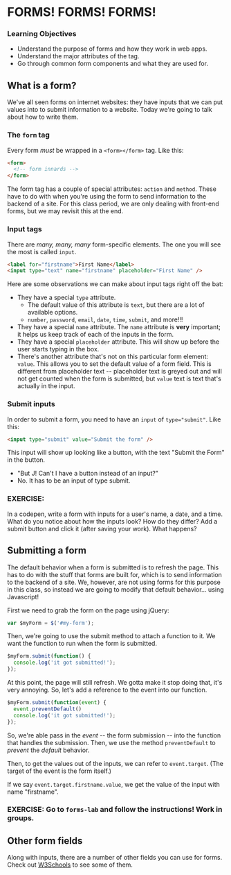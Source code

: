# FORMS! FORMS! FORMS!

### Learning Objectives

- Understand the purpose of forms and how they work in web apps.
- Understand the major attributes of the tag.
- Go through common form components and what they are used for.

## What is a form?

We've all seen forms on internet websites: they have inputs that we can put values into to submit information to a website. Today we're going to talk about how to write them.

### The `form` tag

Every form _must_ be wrapped in a `<form></form>` tag. Like this:

```html
<form>
  <!-- form innards -->
</form>
```

The form tag has a couple of special attributes: `action` and `method`. These have to do with when you're using the form to send information to the backend of a site. For this class period, we are only dealing with front-end forms, but we may revisit this at the end.

### Input tags

There are _many, many, many_ form-specific elements. The one you will see the most is called `input`.

```html
<label for="firstname">First Name</label>
<input type="text" name="firstname" placeholder="First Name" />
```

Here are some observations we can make about input tags right off the bat:

- They have a special `type` attribute.
    - The default value of this attribute is `text`, but there are a lot of available options.
    - `number`, `password`, `email`, `date`, `time`, `submit`, and more!!!
- They have a special `name` attribute. The `name` attribute is **very** important; it helps us keep track of each of the inputs in the form.
- They have a special `placeholder` attribute. This will show up before the user starts typing in the box.
- There's another attribute that's not on this particular form element: `value`. This allows you to set the default value of a form field. This is different from placeholder text -- placeholder text is greyed out and will not get counted when the form is submitted, but `value` text is text that's actually in the input.

### Submit inputs

In order to submit a form, you need to have an `input` of `type="submit"`. Like this:

```html
<input type="submit" value="Submit the form" />
```

This input will show up looking like a button, with the text "Submit the Form" in the button. 

- "But J! Can't I have a button instead of an input?"
- No. It has to be an input of type submit.

### EXERCISE:

In a codepen, write a form with inputs for a user's name, a date, and a time. What do you notice about how the inputs look? How do they differ? Add a submit button and click it (after saving your work). What happens?

## Submitting a form

The default behavior when a form is submitted is to refresh the page. This has to do with the stuff that forms are built for, which is to send information to the backend of a site. We, however, are not using forms for this purpose in this class, so instead we are going to modify that default behavior... using Javascript!

First we need to grab the form on the page using jQuery:

```js
var $myForm = $('#my-form');
```

Then, we're going to use the submit method to attach a function to it. We want the function to run when the form is submitted.

```js
$myForm.submit(function() {
  console.log('it got submitted!');
});
```

At this point, the page will still refresh. We gotta make it stop doing that, it's very annoying. So, let's add a reference to the event into our function.

```js
$myForm.submit(function(event) {
  event.preventDefault()
  console.log('it got submitted!');
});
```

So, we're able pass in the _event_ -- the form submission -- into the function that handles the submission. Then, we use the method `preventDefault` to _prevent_ the _default_ behavior.

Then, to get the values out of the inputs, we can refer to `event.target`. (The target of the event is the form itself.)

If we say `event.target.firstname.value`, we get the value of the input with name "firstname".

### EXERCISE: Go to `forms-lab` and follow the instructions! Work in groups.

## Other form fields

Along with inputs, there are a number of other fields you can use for forms. Check out [W3Schools](https://www.w3schools.com/html/html_form_elements.asp) to see some of them.

